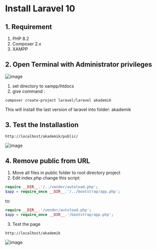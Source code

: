 # Install Laravel 10

## 1. Requirement
1. PHP 8.2
2. Composer 2.x
3. XAMPP

## 2. Open Terminal with Administrator privileges
![image](https://github.com/freddywicaksono/install_laravel-10/assets/59552422/1f27952d-9f88-4fa6-9cd1-b57f8017836d)

1. set directory to xampp/htdocs
2. give command :
```
composer create-project laravel/laravel akademik
```
This will install the last version of laravel into folder: akademik

## 3. Test the Installastion
```
http://localhost/akademik/public/
```
![image](https://github.com/freddywicaksono/install_laravel-10/assets/59552422/1c71e8cf-0000-4f70-9e00-c160fd1dd5f5)

## 4. Remove public from URL
1. Move all files in public folder to root directory project
2. Edit index.php
change this script:
```php
require __DIR__.'/../vendor/autoload.php';
$app = require_once __DIR__.'/../bootstrap/app.php';
```
to:
```php
require __DIR__.'/vendor/autoload.php';
$app = require_once __DIR__.'/bootstrap/app.php';
```
3. Test the page
```
http://localhost/akademik
```
![image](https://github.com/freddywicaksono/install_laravel-10/assets/59552422/eb0157a5-0ca6-4f80-af6f-7da9550697ef)
